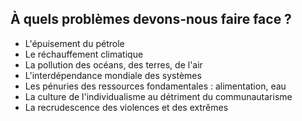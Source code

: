 ## À quels problèmes devons-nous faire face ?

- L'épuisement du pétrole
- Le réchauffement climatique
- La pollution des océans, des terres, de l'air
- L'interdépendance mondiale des systèmes
- Les pénuries des ressources fondamentales : alimentation, eau
- La culture de l'individualisme au détriment du communautarisme
- La recrudescence des violences et des extrêmes
